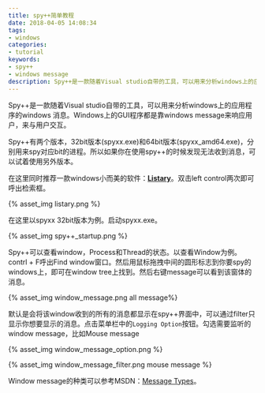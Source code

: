 ```yaml
---
title: spy++简单教程
date: 2018-04-05 14:08:34
tags:
- windows
categories:
- tutorial
keywords:
- spy++
- windows message
description: Spy++是一款随着Visual studio自带的工具，可以用来分析windows上的应用程序的windows 消息。Windows上的GUI程序都是靠windows message来响应用户，来与用户交互。
---
```




Spy++是一款随着Visual studio自带的工具，可以用来分析windows上的应用程序的windows 消息。Windows上的GUI程序都是靠windows message来响应用户，来与用户交互。



Spy++有两个版本，32bit版本(spyxx.exe)和64bit版本(spyxx_amd64.exe)，分别用来spy对应bit的进程。所以如果你在使用spy++的时候发现无法收到消息，可以试着使用另外版本。

<!--more-->

在这里同时推荐一款windows小而美的软件：[**Listary**](http://www.listary.com/)。双击left control两次即可呼出检索框。

{% asset_img listary.png %}

在这里以spyxx 32bit版本为例。启动spyxx.exe。

{% asset_img spy++_startup.png %}

Spy++可以查看window，Process和Thread的状态。以查看Window为例。contrl + F呼出Find window窗口。然后用鼠标拖拽中间的圆形标志到你要spy的windows上，即可在window tree上找到。然后右键message可以看到该窗体的消息。

{% asset_img window_message.png all message%}

默认是会将该window收到的所有的消息都显示在spy++界面中，可以通过filter只显示你想要显示的消息。点击菜单栏中的`Logging Option`按钮。勾选需要监听的window message，比如Mouse message

{% asset_img window_message_option.png  %}

{% asset_img window_message_filter.png mouse message %}

Window message的种类可以参考MSDN：[Message Types](https://msdn.microsoft.com/en-us/library/windows/desktop/ms644927%28v=vs.85%29.aspx#types)。





